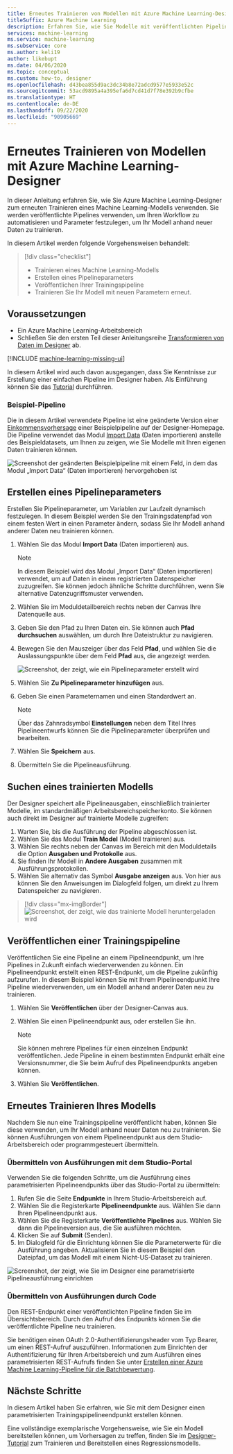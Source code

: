```yaml
---
title: Erneutes Trainieren von Modellen mit Azure Machine Learning-Designer
titleSuffix: Azure Machine Learning
description: Erfahren Sie, wie Sie Modelle mit veröffentlichten Pipelines im Azure Machine Learning-Designer erneut trainieren können.
services: machine-learning
ms.service: machine-learning
ms.subservice: core
ms.author: keli19
author: likebupt
ms.date: 04/06/2020
ms.topic: conceptual
ms.custom: how-to, designer
ms.openlocfilehash: d43bea855d9ac3dc34b8e72adcd9577e5933e52c
ms.sourcegitcommit: 53acd9895a4a395efa6d7cd41d7f78e392b9cfbe
ms.translationtype: HT
ms.contentlocale: de-DE
ms.lasthandoff: 09/22/2020
ms.locfileid: "90905669"
---
```

# <a name="retrain-models-with-azure-machine-learning-designer"></a>Erneutes Trainieren von Modellen mit Azure Machine Learning-Designer


In dieser Anleitung erfahren Sie, wie Sie Azure Machine Learning-Designer zum erneuten Trainieren eines Machine Learning-Modells verwenden. Sie werden veröffentlichte Pipelines verwenden, um Ihren Workflow zu automatisieren und Parameter festzulegen, um Ihr Modell anhand neuer Daten zu trainieren. 

In diesem Artikel werden folgende Vorgehensweisen behandelt:

> [!div class="checklist"]
> * Trainieren eines Machine Learning-Modells
> * Erstellen eines Pipelineparameters
> * Veröffentlichen Ihrer Trainingspipeline
> * Trainieren Sie Ihr Modell mit neuen Parametern erneut.

## <a name="prerequisites"></a>Voraussetzungen

* Ein Azure Machine Learning-Arbeitsbereich
* Schließen Sie den ersten Teil dieser Anleitungsreihe [Transformieren von Daten im Designer](how-to-designer-transform-data.md) ab.

[!INCLUDE [machine-learning-missing-ui](../../includes/machine-learning-missing-ui.md)]

In diesem Artikel wird auch davon ausgegangen, dass Sie Kenntnisse zur Erstellung einer einfachen Pipeline im Designer haben. Als Einführung können Sie das [Tutorial](tutorial-designer-automobile-price-train-score.md) durchführen. 

### <a name="sample-pipeline"></a>Beispiel-Pipeline

Die in diesem Artikel verwendete Pipeline ist eine geänderte Version einer [Einkommensvorhersage](samples-designer.md#classification) einer Beispielpipeline auf der Designer-Homepage. Die Pipeline verwendet das Modul [Import Data](algorithm-module-reference/import-data.md) (Daten importieren) anstelle des Beispieldatasets, um Ihnen zu zeigen, wie Sie Modelle mit Ihren eigenen Daten trainieren können.

![Screenshot der geänderten Beispielpipeline mit einem Feld, in dem das Modul „Import Data“ (Daten importieren) hervorgehoben ist](./media/how-to-retrain-designer/modified-sample-pipeline.png)

## <a name="create-a-pipeline-parameter"></a>Erstellen eines Pipelineparameters

Erstellen Sie Pipelineparameter, um Variablen zur Laufzeit dynamisch festzulegen. In diesem Beispiel werden Sie den Trainingsdatenpfad von einem festen Wert in einen Parameter ändern, sodass Sie Ihr Modell anhand anderer Daten neu trainieren können.

1. Wählen Sie das Modul **Import Data** (Daten importieren) aus.

    > [!NOTE]
    > In diesem Beispiel wird das Modul „Import Data“ (Daten importieren) verwendet, um auf Daten in einem registrierten Datenspeicher zuzugreifen. Sie können jedoch ähnliche Schritte durchführen, wenn Sie alternative Datenzugriffsmuster verwenden.

1. Wählen Sie im Moduldetailbereich rechts neben der Canvas Ihre Datenquelle aus.

1. Geben Sie den Pfad zu Ihren Daten ein. Sie können auch **Pfad durchsuchen** auswählen, um durch Ihre Dateistruktur zu navigieren. 

1. Bewegen Sie den Mauszeiger über das Feld **Pfad**, und wählen Sie die Auslassungspunkte über dem Feld **Pfad** aus, die angezeigt werden.

    ![Screenshot, der zeigt, wie ein Pipelineparameter erstellt wird](media/how-to-retrain-designer/add-pipeline-parameter.png)

1. Wählen Sie **Zu Pipelineparameter hinzufügen** aus.

1. Geben Sie einen Parameternamen und einen Standardwert an.

   > [!NOTE]
   > Über das Zahnradsymbol **Einstellungen** neben dem Titel Ihres Pipelineentwurfs können Sie die Pipelineparameter überprüfen und bearbeiten. 

1. Wählen Sie **Speichern** aus.

1. Übermitteln Sie die Pipelineausführung.

## <a name="find-a-trained-model"></a>Suchen eines trainierten Modells

Der Designer speichert alle Pipelineausgaben, einschließlich trainierter Modelle, im standardmäßigen Arbeitsbereichspeicherkonto. Sie können auch direkt im Designer auf trainierte Modelle zugreifen:

1. Warten Sie, bis die Ausführung der Pipeline abgeschlossen ist.
1. Wählen Sie das Modul **Train Model** (Modell trainieren) aus.
1. Wählen Sie rechts neben der Canvas im Bereich mit den Moduldetails die Option **Ausgaben und Protokolle** aus.
1. Sie finden Ihr Modell in **Andere Ausgaben** zusammen mit Ausführungsprotokollen.
1. Wählen Sie alternativ das Symbol **Ausgabe anzeigen** aus. Von hier aus können Sie den Anweisungen im Dialogfeld folgen, um direkt zu Ihrem Datenspeicher zu navigieren. 

> [!div class="mx-imgBorder"]
> ![Screenshot, der zeigt, wie das trainierte Modell heruntergeladen wird](./media/how-to-retrain-designer/trained-model-view-output.png)

## <a name="publish-a-training-pipeline"></a>Veröffentlichen einer Trainingspipeline

Veröffentlichen Sie eine Pipeline an einem Pipelineendpunkt, um Ihre Pipelines in Zukunft einfach wiederverwenden zu können. Ein Pipelineendpunkt erstellt einen REST-Endpunkt, um die Pipeline zukünftig aufzurufen. In diesem Beispiel können Sie mit Ihrem Pipelineendpunkt Ihre Pipeline wiederverwenden, um ein Modell anhand anderer Daten neu zu trainieren.

1. Wählen Sie **Veröffentlichen** über der Designer-Canvas aus.
1. Wählen Sie einen Pipelineendpunkt aus, oder erstellen Sie ihn.

   > [!NOTE]
   > Sie können mehrere Pipelines für einen einzelnen Endpunkt veröffentlichen. Jede Pipeline in einem bestimmten Endpunkt erhält eine Versionsnummer, die Sie beim Aufruf des Pipelineendpunkts angeben können.

1. Wählen Sie **Veröffentlichen**.

## <a name="retrain-your-model"></a>Erneutes Trainieren Ihres Modells

Nachdem Sie nun eine Trainingspipeline veröffentlicht haben, können Sie diese verwenden, um Ihr Modell anhand neuer Daten neu zu trainieren. Sie können Ausführungen von einem Pipelineendpunkt aus dem Studio-Arbeitsbereich oder programmgesteuert übermitteln.

### <a name="submit-runs-by-using-the-studio-portal"></a>Übermitteln von Ausführungen mit dem Studio-Portal

Verwenden Sie die folgenden Schritte, um die Ausführung eines parametrisierten Pipelineendpunkts über das Studio-Portal zu übermitteln:

1. Rufen Sie die Seite **Endpunkte** in Ihrem Studio-Arbeitsbereich auf.
1. Wählen Sie die Registerkarte **Pipelineendpunkte** aus. Wählen Sie dann Ihren Pipelineendpunkt aus.
1. Wählen Sie die Registerkarte **Veröffentlichte Pipelines** aus. Wählen Sie dann die Pipelineversion aus, die Sie ausführen möchten.
1. Klicken Sie auf **Submit** (Senden).
1. Im Dialogfeld für die Einrichtung können Sie die Parameterwerte für die Ausführung angeben. Aktualisieren Sie in diesem Beispiel den Dateipfad, um das Modell mit einem Nicht-US-Dataset zu trainieren.

![Screenshot, der zeigt, wie Sie im Designer eine parametrisierte Pipelineausführung einrichten](./media/how-to-retrain-designer/published-pipeline-run.png)

### <a name="submit-runs-by-using-code"></a>Übermitteln von Ausführungen durch Code

Den REST-Endpunkt einer veröffentlichten Pipeline finden Sie im Übersichtsbereich. Durch den Aufruf des Endpunkts können Sie die veröffentlichte Pipeline neu trainieren.

Sie benötigen einen OAuth 2.0-Authentifizierungsheader vom Typ Bearer, um einen REST-Aufruf auszuführen. Informationen zum Einrichten der Authentifizierung für Ihren Arbeitsbereich und zum Ausführen eines parametrisierten REST-Aufrufs finden Sie unter [Erstellen einer Azure Machine Learning-Pipeline für die Batchbewertung](tutorial-pipeline-batch-scoring-classification.md#publish-and-run-from-a-rest-endpoint).

## <a name="next-steps"></a>Nächste Schritte

In diesem Artikel haben Sie erfahren, wie Sie mit dem Designer einen parametrisierten Trainingspipelineendpunkt erstellen können.

Eine vollständige exemplarische Vorgehensweise, wie Sie ein Modell bereitstellen können, um Vorhersagen zu treffen, finden Sie im [Designer-Tutorial](tutorial-designer-automobile-price-train-score.md) zum Trainieren und Bereitstellen eines Regressionsmodells.
